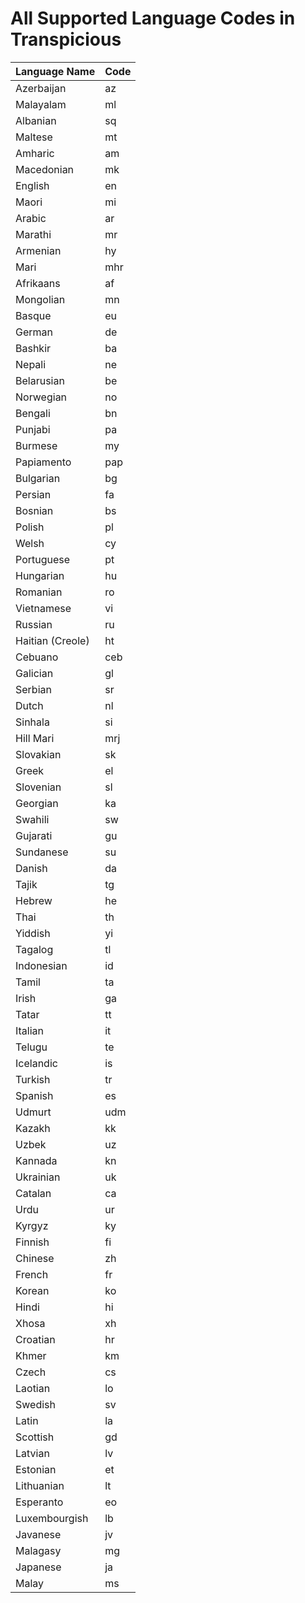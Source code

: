 # All Supported Language Codes in Transpicious

| Language Name | Code |
| --- | --- |
| Azerbaijan | az |
| Malayalam | ml |
| Albanian | sq |
| Maltese | mt |
| Amharic | am |
| Macedonian | mk |
| English | en |
| Maori | mi |
| Arabic | ar |
| Marathi | mr |
| Armenian | hy |
| Mari | mhr |
| Afrikaans | af |
| Mongolian | mn |
| Basque | eu |
| German | de |
| Bashkir | ba |
| Nepali | ne |
| Belarusian | be |
| Norwegian | no |
| Bengali | bn |
| Punjabi | pa |
| Burmese | my |
| Papiamento | pap |
| Bulgarian | bg |
| Persian | fa |
| Bosnian | bs |
| Polish | pl |
| Welsh | cy |
| Portuguese | pt |
| Hungarian | hu |
| Romanian | ro |
| Vietnamese | vi |
| Russian | ru |
| Haitian (Creole) | ht |
| Cebuano | ceb |
| Galician | gl |
| Serbian | sr |
| Dutch | nl |
| Sinhala | si |
| Hill Mari | mrj |
| Slovakian | sk |
| Greek | el |
| Slovenian | sl |
| Georgian | ka |
| Swahili | sw |
| Gujarati | gu |
| Sundanese | su |
| Danish | da |
| Tajik | tg |
| Hebrew | he |
| Thai | th |
| Yiddish | yi |
| Tagalog | tl |
| Indonesian | id |
| Tamil | ta |
| Irish | ga |
| Tatar | tt |
| Italian | it |
| Telugu | te |
| Icelandic | is |
| Turkish | tr |
| Spanish | es |
| Udmurt | udm |
| Kazakh | kk |
| Uzbek | uz |
| Kannada | kn |
| Ukrainian | uk |
| Catalan | ca |
| Urdu | ur |
| Kyrgyz | ky |
| Finnish | fi |
| Chinese | zh |
| French | fr |
| Korean | ko |
| Hindi | hi |
| Xhosa | xh |
| Croatian | hr |
| Khmer | km |
| Czech | cs |
| Laotian | lo |
| Swedish | sv |
| Latin | la |
| Scottish | gd |
| Latvian | lv |
| Estonian | et |
| Lithuanian | lt |
| Esperanto | eo |
| Luxembourgish | lb |
| Javanese | jv |
| Malagasy | mg |
| Japanese | ja |
| Malay | ms |
